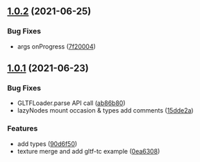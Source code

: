 ## [1.0.2](https://github.com/deepkolos/lazy-gltf-loader/compare/v1.0.1...v1.0.2) (2021-06-25)


### Bug Fixes

* args onProgress ([7f20004](https://github.com/deepkolos/lazy-gltf-loader/commit/7f200044844ca241c9a0a5dd641fe7aa19a4e090))



## [1.0.1](https://github.com/deepkolos/lazy-gltf-loader/compare/90d6f5041d4b7d86cac300364ea3fdab3c18e006...v1.0.1) (2021-06-23)


### Bug Fixes

* GLTFLoader.parse API call ([ab86b80](https://github.com/deepkolos/lazy-gltf-loader/commit/ab86b809eab74bbeec4f4a3e0552659db0dee135))
* lazyNodes mount occasion & types add comments ([15dde2a](https://github.com/deepkolos/lazy-gltf-loader/commit/15dde2a5fdfff26f1416ce791536de7f81962292))


### Features

* add types ([90d6f50](https://github.com/deepkolos/lazy-gltf-loader/commit/90d6f5041d4b7d86cac300364ea3fdab3c18e006))
* texture merge and add gltf-tc example ([0ea6308](https://github.com/deepkolos/lazy-gltf-loader/commit/0ea6308b6ce7f2f84c91a29764a937482401d6d5))



